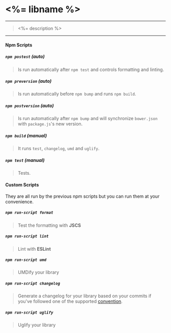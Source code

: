 # <%= libname %>
----
> <%= description %>

----

#### Npm Scripts
##### `npm postest` (auto)
> Is run automatically after `npm test` and controls formatting and linting.

##### `npm preversion` (auto)
> Is run automatically before `npm bump` and runs `npm build`.

##### `npm postversion` (auto)
> Is run automatically after `npm bump` and will synchronize `bower.json` with `package.js`'s new version.

##### `npm build` (manual)
> It runs `test`, `changelog`, `umd` and `uglify`.

##### `npm test` (manual)
> Tests.

#### Custom Scripts
They are all run by the previous npm scripts but you can run them at your convenience.

##### `npm run-script format`
> Test the formatting with **JSCS**

##### `npm run-script lint`
> Lint with **ESLint**

##### `npm run-script umd`
> UMDify your library

##### `npm run-script changelog`
> Generate a changelog for your library based on your commits if you've followed one of the supported [convention](https://github.com/ajoslin/conventional-changelog/tree/master/conventions).

##### `npm run-script uglify`
> Uglify your library
